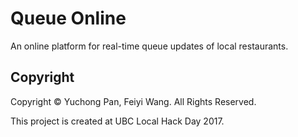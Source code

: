 # Queue Online

An online platform for real-time queue updates of local restaurants.

## Copyright
Copyright © Yuchong Pan, Feiyi Wang. All Rights Reserved.

This project is created at UBC Local Hack Day 2017.
